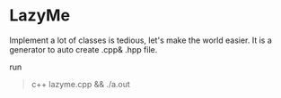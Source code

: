 # LazyMe
Implement a lot of classes is tedious, let's make the world easier. It is a generator to auto create .cpp&amp; .hpp file.

run
> c++ lazyme.cpp && ./a.out
